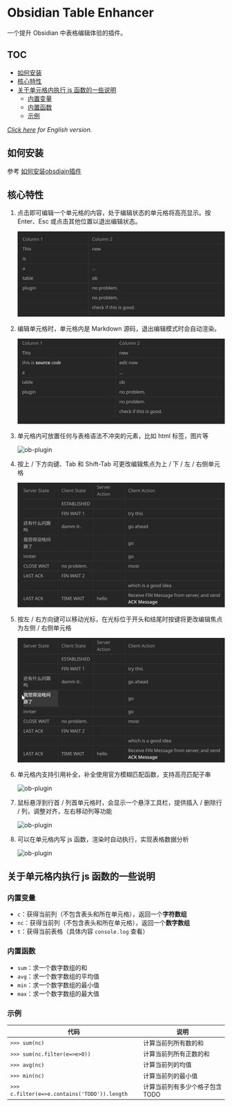 # Obsidian Table Enhancer

一个提升 Obsidian 中表格编辑体验的插件。

## TOC

- [如何安装](#如何安装)
- [核心特性](#核心特性)
- [关于单元格内执行 js 函数的一些说明](#关于单元格内执行-js-函数的一些说明)
   - [内置变量](#内置变量)
   - [内置函数](#内置函数)
   - [示例](#示例)

*[Click here](./README.md) for English version.*

## 如何安装

参考 [如何安装obsdiain插件](https://publish.obsidian.md/chinesehelp/01+2021%E6%96%B0%E6%95%99%E7%A8%8B/%E5%A6%82%E4%BD%95%E5%AE%89%E8%A3%85obsdiain%E6%8F%92%E4%BB%B6)

## 核心特性

1. 点击即可编辑一个单元格的内容，处于编辑状态的单元格将高亮显示。按 Enter、Esc 或点击其他位置以退出编辑状态。

   ![](https://raw.githubusercontent.com/Stardusten/Pic/master/img/202208252022775.gif)

2. 编辑单元格时，单元格内是 Markdown 源码，退出编辑模式时会自动渲染。

   ![](https://raw.githubusercontent.com/Stardusten/Pic/master/img/202208252046274.gif)

3. 单元格内可放置任何与表格语法不冲突的元素，比如 html 标签，图片等

   ![ob-plugin](https://user-images.githubusercontent.com/38722307/186895602-d3ca0b99-dc99-4e34-8e16-003b3643c4f2.gif)

4. 按上 / 下方向键、Tab 和 Shift-Tab 可更改编辑焦点为上 / 下 / 左 / 右侧单元格

   ![](https://raw.githubusercontent.com/Stardusten/Pic/master/img/202208252049575.gif)

5. 按左 / 右方向键可以移动光标，在光标位于开头和结尾时按键将更改编辑焦点为左侧 / 右侧单元格

   ![](https://raw.githubusercontent.com/Stardusten/Pic/master/img/202208252052416.gif)

6. 单元格内支持引用补全，补全使用官方模糊匹配函数，支持高亮匹配子串

   ![ob-plugin](https://user-images.githubusercontent.com/38722307/187054193-bb0e837c-8817-4cf3-9f49-cd231c1d8b71.gif)

7. 鼠标悬浮到行首 / 列首单元格时，会显示一个悬浮工具栏，提供插入 / 删除行 / 列，调整对齐，左右移动列等功能

   ![ob-plugin](https://user-images.githubusercontent.com/38722307/188337779-8c205194-85d2-47ea-bd6d-79aee1812d93.gif)

8. 可以在单元格内写 js 函数，渲染时自动执行，实现表格数据分析

   ![ob-plugin](https://user-images.githubusercontent.com/38722307/188336844-a3bcf252-2552-4d42-99a2-bf2a45db6272.gif)

## 关于单元格内执行 js 函数的一些说明

### 内置变量

- `c`：获得当前列（不包含表头和所在单元格），返回一个**字符数组**
- `nc`：获得当前列（不包含表头和所在单元格），返回一个**数字数组**
- `t`：获得当前表格（具体内容 `console.log` 查看）

### 内置函数

- `sum`：求一个数字数组的和
- `avg`：求一个数字数组的平均值
- `min`：求一个数字数组的最小值
- `max`：求一个数字数组的最大值

### 示例

| 代码 | 说明 |
|--|--|
| `>>> sum(nc)` | 计算当前列所有数的和 |
| `>>> sum(nc.filter(e=>e>0))` | 计算当前列所有正数的和 |
| `>>> avg(nc)` | 计算当前列的均值 |
| `>>> min(nc)` | 计算当前列的最小值 |
| `>>> c.filter(e=>e.contains('TODO')).length` | 计算当前列有多少个格子包含 TODO |
